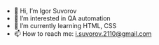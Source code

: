 - 👋 Hi, I’m Igor Suvorov
- 👀 I’m interested in QA automation
- 🌱 I’m currently learning HTML, CSS
- 📫 How to reach me: i.suvorov.2110@gmail.com

<!---
NigelDeluxe/NigelDeluxe is a ✨ special ✨ repository because its `README.md` (this file) appears on your GitHub profile.
You can click the Preview link to take a look at your changes.
--->
